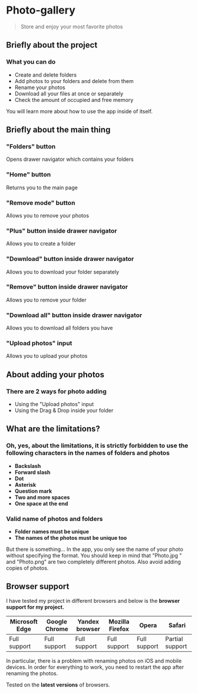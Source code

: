 # Photo-gallery

> Store and enjoy your most favorite photos

## Briefly about the project

### What you can do

- Create and delete folders
- Add photos to your folders and delete from them
- Rename your photos
- Download all your files at once or separately
- Check the amount of occupied and free memory

You will learn more about how to use the app inside of itself.

## Briefly about the main thing

### "Folders" button

Opens drawer navigator which contains your folders

### "Home" button

Returns you to the main page

### "Remove mode" button

Allows you to remove your photos

### "Plus" button inside drawer navigator

Allows you to create a folder

### "Download" button inside drawer navigator

Allows you to download your folder separately

### "Remove" button inside drawer navigator

Allows you to remove your folder

### "Download all" button inside drawer navigator

Allows you to download all folders you have

### "Upload photos" input

Allows you to upload your photos

## About adding your photos

### There are 2 ways for photo adding

- Using the "Upload photos" input
- Using the Drag & Drop inside your folder

## What are the limitations?

### Oh, yes, about the limitations, it is strictly forbidden to use the following characters in the names of folders and photos

- __Backslash__
- __Forward slash__
- __Dot__
- __Asterisk__
- __Question mark__
- __Two and more spaces__
- __One space at the end__

### Valid name of photos and folders

- __Folder names must be unique__
- __The names of the photos must be unique too__

But there is something... In the app, you only see the name of your photo without specifying the format. 
You should keep in mind that "Photo.jpg " and "Photo.png" are two completely different photos. 
Also avoid adding copies of photos.

## Browser support

I have tested my project in different browsers and below is the __browser support for my project.__

| Microsoft Edge | Google Chrome | Yandex browser | Mozilla Firefox  | Opera | Safari |
|------|------|------|------|------|------|
| Full support | Full support | Full support | Full support | Full support | Partial support |

In particular, there is a problem with renaming photos on iOS and mobile devices. 
In order for everything to work, you need to restart the app after renaming the photos.

Tested on the __latest versions__ of browsers.
